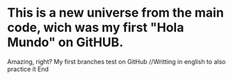 # This is a new universe from the main code, wich was my first "Hola Mundo" on GitHUB.
Amazing, right?
My first branches test on GitHub
//Writting in english to also practice it 
End
